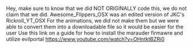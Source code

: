 Hey, make sure to know that we did NOT ORIGINALLY code this, we do not claim that we did. 
Awesome_Flippers_OSX was an edited version of JKC's Rickroll_YT_OSX 
For the animations, we did not make them but we were able to convert them into a downloadable file so it would be easier for the user
Use this link on a guide for how to install the marauder firmawre and utilize evilportal
https://www.youtube.com/watch?v=OHntktBZRi0
